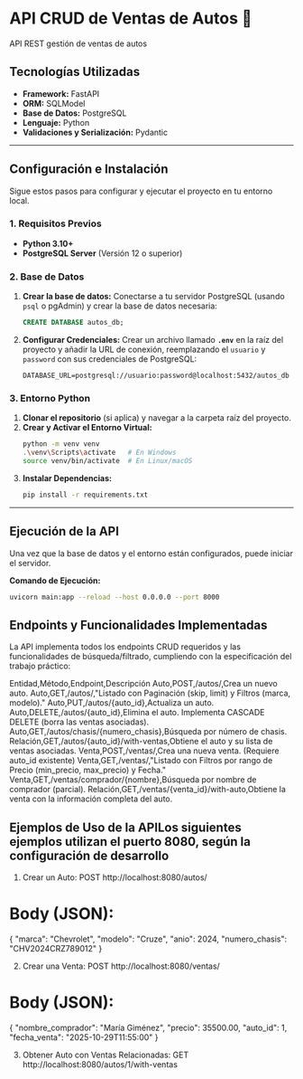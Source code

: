 # API CRUD de Ventas de Autos 🚗

API REST gestión de ventas de autos

## Tecnologías Utilizadas

* **Framework:** FastAPI
* **ORM:** SQLModel
* **Base de Datos:** PostgreSQL
* **Lenguaje:** Python
* **Validaciones y Serialización:** Pydantic

---

## Configuración e Instalación

Sigue estos pasos para configurar y ejecutar el proyecto en tu entorno local.

### 1. Requisitos Previos

* **Python 3.10+**
* **PostgreSQL Server** (Versión 12 o superior)

### 2. Base de Datos

1.  **Crear la base de datos:** Conectarse a tu servidor PostgreSQL (usando `psql` o pgAdmin) y crear la base de datos necesaria:
    ```sql
    CREATE DATABASE autos_db;
    ```
2.  **Configurar Credenciales:** Crear un archivo llamado **`.env`** en la raíz del proyecto y añadir la URL de conexión, reemplazando el `usuario` y `password` con sus credenciales de PostgreSQL:

    ```text
    DATABASE_URL=postgresql://usuario:password@localhost:5432/autos_db
    ```

### 3. Entorno Python

1.  **Clonar el repositorio** (si aplica) y navegar a la carpeta raíz del proyecto.
2.  **Crear y Activar el Entorno Virtual:**
    ```bash
    python -m venv venv
    .\venv\Scripts\activate   # En Windows
    source venv/bin/activate  # En Linux/macOS
    ```
3.  **Instalar Dependencias:**
    ```bash
    pip install -r requirements.txt
    ```

---

## Ejecución de la API

Una vez que la base de datos y el entorno están configurados, puede iniciar el servidor.

**Comando de Ejecución:**

```bash
uvicorn main:app --reload --host 0.0.0.0 --port 8000
```
## Endpoints y Funcionalidades Implementadas

La API implementa todos los endpoints CRUD requeridos y las funcionalidades de búsqueda/filtrado, cumpliendo con la especificación del trabajo práctico:

Entidad,Método,Endpoint,Descripción
Auto,POST,/autos/,Crea un nuevo auto.
Auto,GET,/autos/,"Listado con Paginación (skip, limit) y Filtros (marca, modelo)."
Auto,PUT,/autos/{auto_id},Actualiza un auto.
Auto,DELETE,/autos/{auto_id},Elimina el auto. Implementa CASCADE DELETE (borra las ventas asociadas).
Auto,GET,/autos/chasis/{numero_chasis},Búsqueda por número de chasis.
Relación,GET,/autos/{auto_id}/with-ventas,Obtiene el auto y su lista de ventas asociadas.
Venta,POST,/ventas/,Crea una nueva venta. (Requiere auto_id existente)
Venta,GET,/ventas/,"Listado con Filtros por rango de Precio (min_precio, max_precio) y Fecha."
Venta,GET,/ventas/comprador/{nombre},Búsqueda por nombre de comprador (parcial).
Relación,GET,/ventas/{venta_id}/with-auto,Obtiene la venta con la información completa del auto.

## Ejemplos de Uso de la APILos siguientes ejemplos utilizan el puerto 8080, según la configuración de desarrollo

1. Crear un Auto:
POST http://localhost:8080/autos/
# Body (JSON):
{
    "marca": "Chevrolet",
    "modelo": "Cruze",
    "anio": 2024,
    "numero_chasis": "CHV2024CRZ789012"
}

2. Crear una Venta:
POST http://localhost:8080/ventas/
# Body (JSON):
{
    "nombre_comprador": "María Giménez",
    "precio": 35500.00,
    "auto_id": 1,
    "fecha_venta": "2025-10-29T11:55:00"
}

3. Obtener Auto con Ventas Relacionadas: 
GET http://localhost:8080/autos/1/with-ventas
